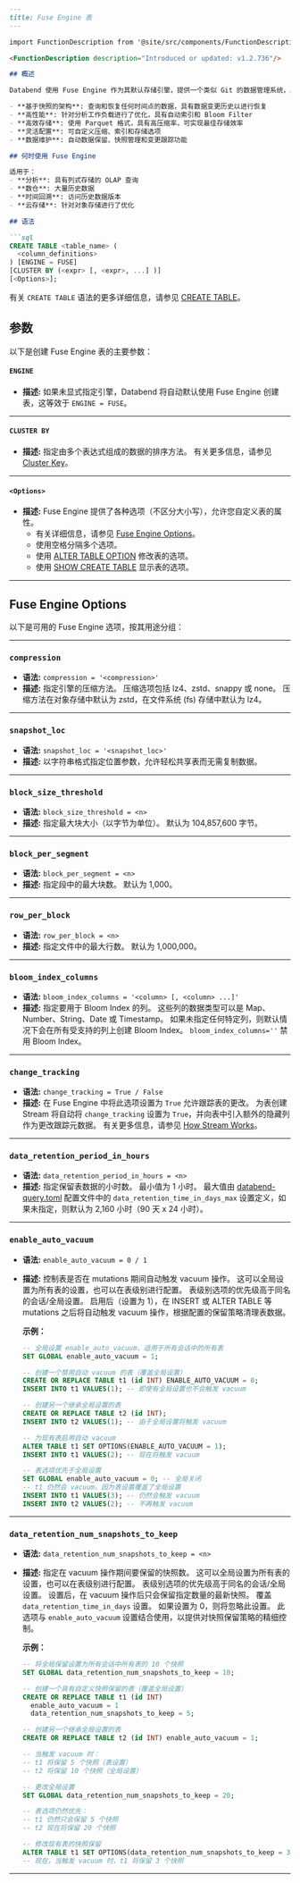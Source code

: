 ```md
---
title: Fuse Engine 表
---

import FunctionDescription from '@site/src/components/FunctionDescription';

<FunctionDescription description="Introduced or updated: v1.2.736"/>

## 概述

Databend 使用 Fuse Engine 作为其默认存储引擎，提供一个类似 Git 的数据管理系统，具有以下特点：

- **基于快照的架构**: 查询和恢复任何时间点的数据，具有数据变更历史以进行恢复
- **高性能**: 针对分析工作负载进行了优化，具有自动索引和 Bloom Filter
- **高效存储**: 使用 Parquet 格式，具有高压缩率，可实现最佳存储效率
- **灵活配置**: 可自定义压缩、索引和存储选项
- **数据维护**: 自动数据保留、快照管理和变更跟踪功能

## 何时使用 Fuse Engine

适用于：
- **分析**: 具有列式存储的 OLAP 查询
- **数仓**: 大量历史数据
- **时间回溯**: 访问历史数据版本
- **云存储**: 针对对象存储进行了优化

## 语法

```sql
CREATE TABLE <table_name> (
  <column_definitions>
) [ENGINE = FUSE]
[CLUSTER BY (<expr> [, <expr>, ...] )]
[<Options>];
```

有关 `CREATE TABLE` 语法的更多详细信息，请参见 [CREATE TABLE](../../10-sql-commands/00-ddl/01-table/10-ddl-create-table.md)。

## 参数

以下是创建 Fuse Engine 表的主要参数：

#### `ENGINE`
- **描述:**
  如果未显式指定引擎，Databend 将自动默认使用 Fuse Engine 创建表，这等效于 `ENGINE = FUSE`。

---

#### `CLUSTER BY`
- **描述:**
  指定由多个表达式组成的数据的排序方法。 有关更多信息，请参见 [Cluster Key](/guides/performance/cluster-key)。

---

#### `<Options>`
- **描述:**
  Fuse Engine 提供了各种选项（不区分大小写），允许您自定义表的属性。
  - 有关详细信息，请参见 [Fuse Engine Options](#fuse-engine-options)。
  - 使用空格分隔多个选项。
  - 使用 [ALTER TABLE OPTION](../../10-sql-commands/00-ddl/01-table/90-alter-table-option.md) 修改表的选项。
  - 使用 [SHOW CREATE TABLE](../../10-sql-commands/00-ddl/01-table/show-create-table.md) 显示表的选项。

---

## Fuse Engine Options

以下是可用的 Fuse Engine 选项，按其用途分组：

---

### `compression`
- **语法:**
  `compression = '<compression>'`
- **描述:**
  指定引擎的压缩方法。 压缩选项包括 lz4、zstd、snappy 或 none。 压缩方法在对象存储中默认为 zstd，在文件系统 (fs) 存储中默认为 lz4。

---

### `snapshot_loc`
- **语法:**
  `snapshot_loc = '<snapshot_loc>'`
- **描述:**
  以字符串格式指定位置参数，允许轻松共享表而无需复制数据。

---


### `block_size_threshold`
- **语法:**
  `block_size_threshold = <n>`
- **描述:**
  指定最大块大小（以字节为单位）。 默认为 104,857,600 字节。

---

### `block_per_segment`
- **语法:**
  `block_per_segment = <n>`
- **描述:**
  指定段中的最大块数。 默认为 1,000。

---

### `row_per_block`
- **语法:**
  `row_per_block = <n>`
- **描述:**
  指定文件中的最大行数。 默认为 1,000,000。

---

### `bloom_index_columns`
- **语法:**
  `bloom_index_columns = '<column> [, <column> ...]'`
- **描述:**
  指定要用于 Bloom Index 的列。 这些列的数据类型可以是 Map、Number、String、Date 或 Timestamp。 如果未指定任何特定列，则默认情况下会在所有受支持的列上创建 Bloom Index。 `bloom_index_columns=''` 禁用 Bloom Index。

---

### `change_tracking`
- **语法:**
  `change_tracking = True / False`
- **描述:**
  在 Fuse Engine 中将此选项设置为 `True` 允许跟踪表的更改。 为表创建 Stream 将自动将 `change_tracking` 设置为 `True`，并向表中引入额外的隐藏列作为更改跟踪元数据。 有关更多信息，请参见 [How Stream Works](/guides/load-data/continuous-data-pipelines/stream#how-stream-works)。

---

### `data_retention_period_in_hours`
- **语法:**
  `data_retention_period_in_hours = <n>`
- **描述:**
  指定保留表数据的小时数。 最小值为 1 小时。 最大值由 [databend-query.toml](https://github.com/databendlabs/databend/blob/main/scripts/distribution/configs/databend-query.toml) 配置文件中的 `data_retention_time_in_days_max` 设置定义，如果未指定，则默认为 2,160 小时（90 天 x 24 小时）。

---

### `enable_auto_vacuum`
- **语法:**
  `enable_auto_vacuum = 0 / 1`
- **描述:**
  控制表是否在 mutations 期间自动触发 vacuum 操作。 这可以全局设置为所有表的设置，也可以在表级别进行配置。 表级别选项的优先级高于同名的会话/全局设置。 启用后（设置为 1），在 INSERT 或 ALTER TABLE 等 mutations 之后将自动触发 vacuum 操作，根据配置的保留策略清理表数据。

  **示例：**
  ```sql
  -- 全局设置 enable_auto_vacuum，适用于所有会话中的所有表
  SET GLOBAL enable_auto_vacuum = 1;
  
  -- 创建一个禁用自动 vacuum 的表（覆盖全局设置）
  CREATE OR REPLACE TABLE t1 (id INT) ENABLE_AUTO_VACUUM = 0;
  INSERT INTO t1 VALUES(1); -- 即使有全局设置也不会触发 vacuum
  
  -- 创建另一个继承全局设置的表
  CREATE OR REPLACE TABLE t2 (id INT);
  INSERT INTO t2 VALUES(1); -- 由于全局设置将触发 vacuum
  
  -- 为现有表启用自动 vacuum
  ALTER TABLE t1 SET OPTIONS(ENABLE_AUTO_VACUUM = 1);
  INSERT INTO t1 VALUES(2); -- 现在将触发 vacuum
  
  -- 表选项优先于全局设置
  SET GLOBAL enable_auto_vacuum = 0; -- 全局关闭
  -- t1 仍然会 vacuum，因为表设置覆盖了全局设置
  INSERT INTO t1 VALUES(3); -- 仍然会触发 vacuum
  INSERT INTO t2 VALUES(2); -- 不再触发 vacuum
  ```

---

### `data_retention_num_snapshots_to_keep`
- **语法:**
  `data_retention_num_snapshots_to_keep = <n>`
- **描述:**
  指定在 vacuum 操作期间要保留的快照数。 这可以全局设置为所有表的设置，也可以在表级别进行配置。 表级别选项的优先级高于同名的会话/全局设置。 设置后，在 vacuum 操作后只会保留指定数量的最新快照。 覆盖 `data_retention_time_in_days` 设置。 如果设置为 0，则将忽略此设置。 此选项与 `enable_auto_vacuum` 设置结合使用，以提供对快照保留策略的精细控制。
  
  **示例：**
  ```sql
  -- 将全局保留设置为所有会话中所有表的 10 个快照
  SET GLOBAL data_retention_num_snapshots_to_keep = 10;
  
  -- 创建一个具有自定义快照保留的表（覆盖全局设置）
  CREATE OR REPLACE TABLE t1 (id INT) 
    enable_auto_vacuum = 1
    data_retention_num_snapshots_to_keep = 5;
  
  -- 创建另一个继承全局设置的表
  CREATE OR REPLACE TABLE t2 (id INT) enable_auto_vacuum = 1;
  
  -- 当触发 vacuum 时：
  -- t1 将保留 5 个快照（表设置）
  -- t2 将保留 10 个快照（全局设置）
  
  -- 更改全局设置
  SET GLOBAL data_retention_num_snapshots_to_keep = 20;
  
  -- 表选项仍然优先：
  -- t1 仍然只会保留 5 个快照
  -- t2 现在将保留 20 个快照
  
  -- 修改现有表的快照保留
  ALTER TABLE t1 SET OPTIONS(data_retention_num_snapshots_to_keep = 3);
  -- 现在，当触发 vacuum 时，t1 将保留 3 个快照
  ```

---
```